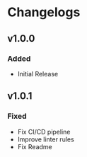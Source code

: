 # Changelogs

## v1.0.0

### Added

- Initial Release

## v1.0.1

### Fixed

- Fix CI/CD pipeline
- Improve linter rules
- Fix Readme
